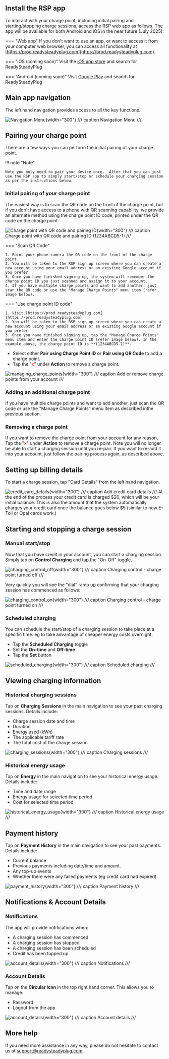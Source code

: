 ## Install the RSP app
To interact with your charge point, including initial pairing and starting/stopping charge sessions, access the RSP web app as follows. The app will be available for both Android and iOS in the near future (July 2025):  

=== "Web app"
	If you don't want to use an app, or want to access it from your computer web browser, you can access all functionality at [https://prod.readysteadyplug.com](https://prod.readysteadyplug.com).

=== "iOS (coming soon)"
	Visit the [iOS app store](https://apple.com/au/app-store/) and search for ReadySteadyPlug

=== "Android (coming soon)"
	Visit [Google Play](https://play.google.com/store/apps/) and search for ReadySteadyPlug

## Main app navigation
The left hand navigation provides access to all the key functions.

![Navigation Menu](assets/navigation_menu.png){width="300"}
/// caption
Navigation Menu
///

## Pairing your charge point

There are a few ways you can perform the initial pairing of your charge point.

!!! note "Note"

    Note you only need to pair your device once.  After that you can just use the RSP app to simply start/stop or schedule your charging session as per the instructions below.

### Initial pairing of your charge point
The easiest way is to scan the QR code on the front of the charge point, but if you don't have access to a phone with QR scanning capability, we provide an alternate method using the charge point ID code, printed under the QR code on the charge point.

![Charge point with QR code and pairing ID](assets/outlet_with_QR_code_close_up.png){width="300"}
/// caption
Charge point with QR code and pairing ID (1234ABCD5-1)
///

=== "Scan QR Code"

    1. Point your phone camera the QR code on the front of the charge point
    2. You will be taken to the RSP sign up screen where you can create a new account using your email address or an existing Google account if you prefer.
    3. Once you have finished signing up, the system will remember the charge point ID you just scanned and assign it to your account.
    4. If you have multiple charge points and want to add another, just scan the QR code or use the "Manage Charge Points" menu item (refer image below).

=== "Use charge point ID code"

    1. Visit [https://prod.readysteadyplug.com](https://prod.readysteadyplug.com)
    2. You will be taken to the RSP sign up screen where you can create a new account using your email address or an existing Google account if you prefer.
    3. Once you have finished signing up, tap the "Manage Charge Points" menu item and enter the charge point ID (refer image below). In the example above, the charge point ID is **(1234ABCD5-1)**.

* Select either **Pair using Charge Point ID** or **Pair using QR Code** to add a charge point.
* Tap the "<span style="color: red;">x</span>" under **Action** to remove a charge point.

![managing_charge_points](assets/manage_charge_point.png){width="300"}
/// caption
Add or remove charge points from your account
///

### Adding an additional charge point
If you have multiple charge points and want to add another, just scan the QR code or use the "Manage Charge Points" menu item as described inthe previous section.

### Removing a charge point
If you want to remove the charge point from your account for any reason, Tap the "<span style="color: red;">x</span>" under **Action** to remove a charge point. Note you will no longer be able to start a charging session until you re-pair.
If you want to re-add it into your account, just follow the pairing process again, as described above.


## Setting up billing details
To start a charge session, tap "Card Details" from the left hand navigation.

![credit_card_details](assets/credit_card_details.png){width="300"}
/// caption
Add credit card details
///
At the end of the process your credit card is charged $20, which will be your initial balance. This is also the amount that the system automatically charges your credit card once the balance goes below $5 (similar to how E-Toll or Opal cards work.)

## Starting and stopping a charge session
### Manual start/stop
Now that you have credit in your account, you can start a charging session.
Simply tap on **Control Charging** and tap the "On-Off" toggle.

![charging_control_off](assets/charging_control_off.png){width="300"}
/// caption
Charging control - charge point turned off
///

Very quickly you will see the "dial" ramp up confirming that your charging session has commenced as follows:

![charging_control_on](assets/charging_control_on.png){width="300"}
/// caption
Charging control - charge point turned on
///

### Scheduled charging
You can schedule the start/stop of a charging session to take place at a specific time. eg to take advantage of cheaper energy costs overnight.

* Tap the **Scheduled Charging** toggle
* Set the **On-time** and **Off-time**
* Tap the **Set** button

![scheduled_charging](assets/charging_control_scheduled.png){width="300"}
/// caption
Scheduled charging
///

## Viewing charging information
### Historical charging sessions
Tap on **Charging Sessions** in the main navigation to see your past charging sessions. Details include:

* Charge session date and time
* Duration
* Energy used (kWh)
* The applicable tariff rate
* The total cost of the charge session

![charging_sessions](assets/charging_sessions.png){width="300"}
/// caption
Charging sessions
///

### Historical energy usage
Tap on **Energy** in the main navigation to see your historical energy usage. Details include:

* Time and date range
* Energy usage for selected time period
* Cost for selected time period

![historical_energy_usage](assets/energy_usage.png){width="300"}
/// caption
Historical energy usage
///

## Payment history
Tap on **Payment History** in the main navigation to see your past payments. Details include:

* Current balance
* Previous payments including date/time and amount.
* Any top-up events
* Whether there were any failed payments (eg credit card had expired)

![payment_history](assets/payment_history.png){width="300"}
/// caption
Payment history
///

## Notifications & Account Details
### Notifications
The app will provide notifications when:

* A charging session has commenced
* A charging session has stopped
* A charging session has been scheduled
* Credit has been topped up

![account_details](assets/notifications.png){width="300"}
/// caption
Notifications
///

### Account Details
Tap on the **Circular Icon** in the top right hand corner. This allows you to manage:

* Password
* Logout from the app

![account_details](assets/account_details.png){width="300"}
/// caption
Account details
///

## More help
If you need more assistance in any way, please do not hesitate to contact us at [support@readysteadyplug.com](mailto:support@readysteadyplug.com).